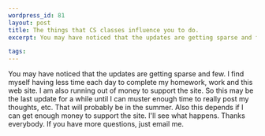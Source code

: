 ```yaml
--- 
wordpress_id: 81
layout: post
title: The things that CS classes influence you to do.
excerpt: You may have noticed that the updates are getting sparse and few.  I find myself having less time each day to complete my homework, work and this web site.  I am also running out of money to support the site.  So this may be the last update for a while until I can muster enough time to really post my thoughts, etc.  That will probably be in the summer.  Also this depends if I can get enough money to support the site.  I'll see what happens.  Thanks everybody.  If you have more questions, just email me.

tags: 
---
```


You may have noticed that the updates are getting sparse and few.  I find myself having less time each day to complete my homework, work and this web site.  I am also running out of money to support the site.  So this may be the last update for a while until I can muster enough time to really post my thoughts, etc.  That will probably be in the summer.  Also this depends if I can get enough money to support the site.  I'll see what happens.  Thanks everybody.  If you have more questions, just email me.
